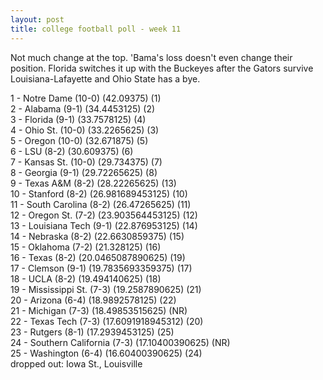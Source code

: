 ```yaml
---
layout: post
title: college football poll - week 11
---
```


Not much change at the top. 'Bama's loss doesn't even change their position. Florida switches it up with the Buckeyes after the Gators survive Louisiana-Lafayette and Ohio State has a bye.

<p/>
1 - Notre Dame (10-0) (42.09375) (1) <br/>
2 - Alabama (9-1) (34.4453125) (2) <br/>
3 - Florida (9-1) (33.7578125) (4) <br/>
4 - Ohio St. (10-0) (33.2265625) (3) <br/>
5 - Oregon (10-0) (32.671875) (5) <br/>
6 - LSU (8-2) (30.609375) (6) <br/>
7 - Kansas St. (10-0) (29.734375) (7) <br/>
8 - Georgia (9-1) (29.72265625) (8) <br/>
9 - Texas A&M (8-2) (28.22265625) (13) <br/>
10 - Stanford (8-2) (26.981689453125) (10) <br/>
11 - South Carolina (8-2) (26.47265625) (11) <br/>
12 - Oregon St. (7-2) (23.903564453125) (12) <br/>
13 - Louisiana Tech (9-1) (22.876953125) (14) <br/>
14 - Nebraska (8-2) (22.6630859375) (15) <br/>
15 - Oklahoma (7-2) (21.328125) (16) <br/>
16 - Texas (8-2) (20.0465087890625) (19) <br/>
17 - Clemson (9-1) (19.7835693359375) (17) <br/>
18 - UCLA (8-2) (19.494140625) (18) <br/>
19 - Mississippi St. (7-3) (19.2587890625) (21) <br/>
20 - Arizona (6-4) (18.9892578125) (22) <br/>
21 - Michigan (7-3) (18.49853515625) (NR) <br/>
22 - Texas Tech (7-3) (17.6091918945312) (20) <br/>
23 - Rutgers (8-1) (17.2939453125) (25) <br/>
24 - Southern California (7-3) (17.10400390625) (NR) <br/>
25 - Washington (6-4) (16.60400390625) (24) <br/>
dropped out: Iowa St., Louisville
